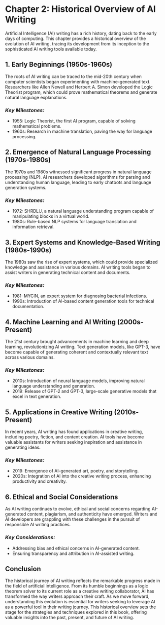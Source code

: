 Chapter 2: Historical Overview of AI Writing
============================================

Artificial Intelligence (AI) writing has a rich history, dating back to the early days of computing. This chapter provides a historical overview of the evolution of AI writing, tracing its development from its inception to the sophisticated AI writing tools available today.

**1. Early Beginnings (1950s-1960s)**
-------------------------------------

The roots of AI writing can be traced to the mid-20th century when computer scientists began experimenting with machine-generated text. Researchers like Allen Newell and Herbert A. Simon developed the Logic Theorist program, which could prove mathematical theorems and generate natural language explanations.

### *Key Milestones:*

* 1955: Logic Theorist, the first AI program, capable of solving mathematical problems.
* 1960s: Research in machine translation, paving the way for language processing.

**2. Emergence of Natural Language Processing (1970s-1980s)**
-------------------------------------------------------------

The 1970s and 1980s witnessed significant progress in natural language processing (NLP). AI researchers developed algorithms for parsing and understanding human language, leading to early chatbots and language generation systems.

### *Key Milestones:*

* 1972: SHRDLU, a natural language understanding program capable of manipulating blocks in a virtual world.
* 1980s: Rule-based NLP systems for language translation and information retrieval.

**3. Expert Systems and Knowledge-Based Writing (1980s-1990s)**
---------------------------------------------------------------

The 1980s saw the rise of expert systems, which could provide specialized knowledge and assistance in various domains. AI writing tools began to assist writers in generating technical content and documents.

### *Key Milestones:*

* 1981: MYCIN, an expert system for diagnosing bacterial infections.
* 1990s: Introduction of AI-based content generation tools for technical documentation.

**4. Machine Learning and AI Writing (2000s-Present)**
------------------------------------------------------

The 21st century brought advancements in machine learning and deep learning, revolutionizing AI writing. Text generation models, like GPT-3, have become capable of generating coherent and contextually relevant text across various domains.

### *Key Milestones:*

* 2010s: Introduction of neural language models, improving natural language understanding and generation.
* 2019: Release of GPT-2 and GPT-3, large-scale generative models that excel in text generation.

**5. Applications in Creative Writing (2010s-Present)**
-------------------------------------------------------

In recent years, AI writing has found applications in creative writing, including poetry, fiction, and content creation. AI tools have become valuable assistants for writers seeking inspiration and assistance in generating ideas.

### *Key Milestones:*

* 2019: Emergence of AI-generated art, poetry, and storytelling.
* 2020s: Integration of AI into the creative writing process, enhancing productivity and creativity.

**6. Ethical and Social Considerations**
----------------------------------------

As AI writing continues to evolve, ethical and social concerns regarding AI-generated content, plagiarism, and authenticity have emerged. Writers and AI developers are grappling with these challenges in the pursuit of responsible AI writing practices.

### *Key Considerations:*

* Addressing bias and ethical concerns in AI-generated content.
* Ensuring transparency and attribution in AI-assisted writing.

**Conclusion**
--------------

The historical journey of AI writing reflects the remarkable progress made in the field of artificial intelligence. From its humble beginnings as a logic theorem solver to its current role as a creative writing collaborator, AI has transformed the way writers approach their craft. As we move forward, understanding this evolution is essential for writers seeking to leverage AI as a powerful tool in their writing journey. This historical overview sets the stage for the strategies and techniques explored in this book, offering valuable insights into the past, present, and future of AI writing.
